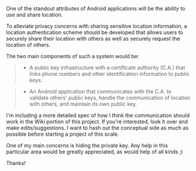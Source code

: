 One of the standout attributes of Android applications will be the ability to use and share location.

To alleviate privacy concerns with sharing sensitive location information, a location authentication scheme should be developed that allows users to securely share their location with others as well as securely request the location of others.

The two main components of such a system would be:

> - A public key infrastructure with a certificate authority (C.A.) that links phone numbers and other identification information to public keys.

> - An Android application that communicates with the C.A. to validate others' public keys, handle the communication of location with others, and maintain its own public key.

I'm including a more detailed spec of how I think the communication should work in the Wiki portion of this project. If you're interested, look it over and make edits/suggestions. I want to hash out the conceptual side as much as possible before starting a project of this scale.

One of my main concerns is hiding the private key. Any help in this particular area would be greatly appreciated, as would  help of all kinds ;)

Thanks!

